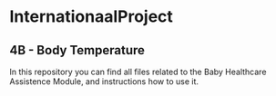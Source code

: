 # InternationaalProject

## 4B - Body Temperature

In this repository you can find all files related to the Baby Healthcare Assistence Module, and instructions how to use it.
